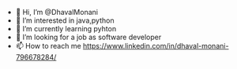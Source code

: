 - 👋 Hi, I’m @DhavalMonani
- 👀 I’m interested in java,python
- 🌱 I’m currently learning pyhton
- 💞️ I’m looking for a job as software developer
- 📫 How to reach me https://www.linkedin.com/in/dhaval-monani-796678284/
<!---
DhavalMonani/DhavalMonani is a ✨ special ✨ repository because its `README.md` (this file) appears on your GitHub profile.
You can click the Preview link to take a look at your changes.
--->

